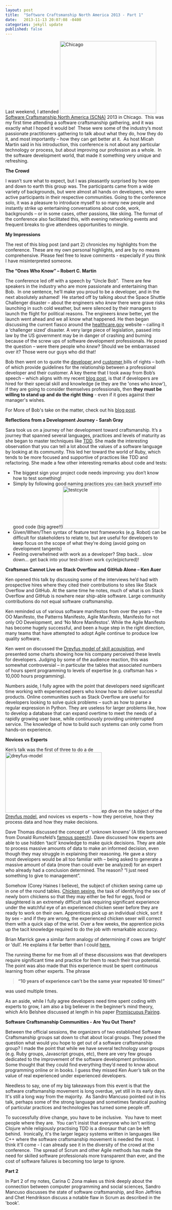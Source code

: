 ```yaml
---
layout: post
title:  "Software Craftsmanship North America 2013 - Part 1"
date:   2013-11-13 20:07:08 -0400
categories: jekyll update
published: false
---
```


Last weekend, I attended <img class="alignleft size-medium wp-image-246" alt="Chicago" src="http://www.jamielongmuir.com/wp-content/uploads/2013/11/jellybean_1-300x225.jpg" width="300" height="225" /><a href="http://scna.softwarecraftsmanship.org/">Software Craftsmanship North America (SCNA)</a> 2013 in Chicago.  This was my first time attending a software craftsmanship gathering, and it was exactly what I hoped it would be!  These were some of the industry’s most passionate practitioners gathering to talk about what they do, how they do it, and most importantly – how they can get better at it.  As host Micah Martin said in his introduction, this conference is not about any particular technology or process, but about improving our profession as a whole.  In the software development world, that made it something very unique and refreshing.

<strong>The Crowd</strong>

I wasn’t sure what to expect, but I was pleasantly surprised by how open and down to earth this group was. The participants came from a wide variety of backgrounds, but were almost all hands on developers, who were active participants in their respective communities. Going to the conference solo, it was a pleasure to introduce myself to so many new people and instantly strike up entertaining conversations about code, work, backgrounds – or in some cases, other passions, like skiing. The format of the conference also facilitated this, with evening networking events and frequent breaks to give attendees opportunities to mingle.

<strong>My Impressions</strong>

The rest of this blog post (and part 2) chronicles my highlights from the conference. These are my own personal highlights, and are by no means comprehensive. Please feel free to leave comments - especially if you think I have misinterpreted someone.

<strong>The “Ones Who Know” – Robert C. Martin</strong>

The conference led off with a speech by “Uncle Bob”.  There are few speakers in the industry who are more passionate and entertaining than Bob.  In one sentence, he’ll make you proud to be a developer, and in the next absolutely ashamed!  He started off by talking about the Space Shuttle Challenger disaster – about the engineers who <em>knew</em> there were grave risks launching in such cold weather, but were silenced by their managers to launch the flight for political reasons. The engineers <em>knew</em> better, yet the launch went ahead and we all know what happened. He then began discussing the current fiasco around the <a href="http://en.wikipedia.org/wiki/Healthcare.gov">healthcare.gov</a> website – calling it a ‘challenger sized’ disaster. A very large piece of legislation, passed into law by the US government may be in danger of crashing and burning because of the screw ups of software development professionals. He posed the question – were there people who <em>knew</em>? Should we be embarrassed over it? Those were our guys who did that!

Bob then went on to quote the <a href="http://c2.com/cgi/wiki?DeveloperBillOfRights">developer </a>and <a href="http://c2.com/cgi/wiki?CustomerBillOfRights">customer </a>bills of rights – both of which provide guidelines for the relationship between a professional developer and their customer. A key theme that I took away from Bob’s speech – which aligns with my recent <a title="Software Developers: The Road to Professionalism" href="http://www.jamielongmuir.com/2013/11/09/software-developers-as-professionals-its-a-long-road/">blog post</a>, is that if developers are hired for their special skill and knowledge (ie they are the 'ones who <em>know</em>'), if they are going to consider themselves professionals, then <strong>they must be willing to stand up and do the right thing</strong> - even if it goes against their manager's wishes.

For More of Bob's take on the matter, check out his <a href="http://blog.8thlight.com/uncle-bob/2013/11/12/Healthcare-gov.html">blog post</a>.

<strong>Reflections from a Development Journey - Sarah Gray</strong>

Sara took us on a journey of her development toward craftsmanship. It’s a journey that spanned several languages, practices and levels of maturity as she began to master techniques like <a href="http://en.wikipedia.org/wiki/Test-driven_development">TDD</a>. She made the interesting observation that you can tell a lot about the values of a software language by looking at its community. This led her toward the world of Ruby, which tends to be more focused and supportive of practices like TDD and  refactoring. She made a few other interesting remarks about code and tests:
<ul>
	<li>The biggest sign your project code needs improving: you don’t know how to test something!</li>
	<li>Simply by following good naming practices you can back yourself into good code (big agree!!)<a href="http://www.jamielongmuir.com/wp-content/uploads/2013/11/testcycle.jpg"><img class="size-medium wp-image-259 alignright" alt="testcycle" src="http://www.jamielongmuir.com/wp-content/uploads/2013/11/testcycle-300x131.jpg" width="300" height="131" /></a></li>
	<li>Given/When/Then syntax of feature test frameworks (e.g. Robot) can be difficult for stakeholders to relate to, but are useful for developers to keep focus on the scope of what they’re doing (avoid going on development tangents)</li>
	<li>Feeling overwhelmed with work as a developer? Step back… slow down… get back into your test-driven work cycle(pictured)!</li>
</ul>
<strong>Craftsman Cannot Live on Stack Overflow and GitHub Alone – Ken Auer</strong>

Ken opened this talk by discussing some of the interviews he’d had with prospective hires where they cited their contributions to sites like Stack Overflow and GitHub. At the same time he notes, much of what is on Stack Overflow and GitHub is nowhere near ship-able software. Large community contributions do not equal software craftsmanship.

Ken reminded us of various software manifestos from over the years – the OO Manifesto, the Patterns Manifesto, Agile Manifesto, Manifesto for not only OO Development, and ‘No More Manifestos'. While the Agile Manifesto has become hugely successful, and been a huge step in the right direction, many teams that have attempted to adopt Agile continue to produce low quality software.

Ken went on discussed the <a href="http://en.wikipedia.org/wiki/Dreyfus_model_of_skill_acquisition">Dreyfus model of skill acquisition</a>, and presented some charts showing how his company perceived these levels for developers. Judging by some of the audience reaction, this was somewhat controversial – in particular the tables that associated numbers of hours spent programming to levels of expertise (e.g. craftsman has &gt; 10,000 hours programming).

Numbers aside, I fully agree with the point that developers need significant time working with experienced peers who know how to deliver successful products. Online communities such as Stack Overflow are useful for developers looking to solve quick problems – such as how to parse a regular expression in Python. They are useless for larger problems like, how to develop a database that can expand overtime to meet the needs of a rapidly growing user base, while continuously providing uninterrupted service. The knowledge of how to build such systems can only come from hands-on experience.

<strong>Novices vs Experts</strong>

Ken’s talk was the first of three to do a de<a href="http://www.jamielongmuir.com/wp-content/uploads/2013/11/dreyfus-model.png"><img class="alignleft size-medium wp-image-263" alt="dreyfus-model" src="http://www.jamielongmuir.com/wp-content/uploads/2013/11/dreyfus-model-300x188.png" width="300" height="188" /></a>ep dive on the subject of the <a href="http://en.wikipedia.org/wiki/Dreyfus_model_of_skill_acquisition">Dreyfus model</a>, and novices vs experts – how they perceive, how they process data and how they make decisions.

Dave Thomas discussed the concept of ‘unknown knowns’ (A title borrowed from Donald Rumsfeld’s <a href="http://en.wikipedia.org/wiki/There_are_known_knowns">famous speech</a>). Dave discussed how experts are able to use hidden ‘tacit’ knowledge to make quick decisions. They are able to process massive amounts of data to make an informed decision, even though they may struggle in explaining their reasoning. He gave a story most developers would be all too familiar with – being asked to generate a massive amount of data (more than could ever be analyzed) for an expert who already had a conclusion determined. The reason? “I just need something to give to management”.

Somehow (Corey Haines I believe), the subject of chicken sexing came up in one of the round tables. <a href="http://tedwordsblog.com/2012/11/16/chicken-sexers-plane-spotters-and-the-elegance-of-tagteaching/">Chicken sexing</a>, the task of identifying the sex of newly born chickens so that they may either be fed for eggs, food or slaughtered is an extremely difficult task requiring significant experience under the watchful eye of an experienced chicken sexer before they are ready to work on their own. Apprentices pick up an individual chick, sort it by sex – and if they are wrong, the experienced chicken sexer will correct them with a quick slap of the wrist. Over a few weeks, the apprentice picks up the tacit knowledge required to do the job with remarkable accuracy.

Brian Marrick gave a similar farm analogy of determining if cows are ‘bright’ or ‘dull’. He explains it far better than I could <a href="http://www.exampler.com/testing-com/writings/tacit-knowledge.html">here.</a>

The running theme for me from all of these discussions was that developers require significant time and practice for them to reach their true potential. The point was also made that this experience must be spent continuous learning from other experts. The phrase
<blockquote><strong>“10 years of experience can’t be the same year repeated 10 times!”</strong></blockquote>
was used multiple times.

As an aside, while I fully agree developers need time spent coding with experts to grow, I am also a big believer in the beginner’s mind theory, which Arlo Belshee discussed at length in his paper <a href="http://csis.pace.edu/~grossman/dcs/XR4-PromiscuousPairing.pdf">Promiscuous Pairing</a>.

<strong>Software Craftsmanship Communities - Are You Out There?
</strong>

Between the official sessions, the organizers of two established Software Craftsmanship groups sat down to chat about local groups. They posed the question what would you hope to get out of a software craftsmanship group? I made the point that while we have several technology user groups (e.g. Ruby groups, Javascript groups, etc), there are very few groups dedicated to the improvement of the software development profession. Some thought that they could find everything they’d need to know about programming online or in books. I guess they missed Ken Auer’s talk on the value of real experienced under experienced developers.

Needless to say, one of my big takeaways from this event is that the software craftsmanship movement is long overdue, yet still in its early days.  It's still a long way from the majority.  As Sandro Mancuso pointed out in his talk, perhaps some of the strong language and sometimes fanatical pushing of particular practices and technologies has turned some people off.

To successfully drive change, you have to be inclusive.  You have to meet people where they are.  You can't insist that everyone who isn't writing Clojure while religiously practising TDD is a dinosaur that can be left behind.  Ironically, it's the larger legacy systems written in languages like C++ where the software craftsmanship movement is needed the most.  I think it'll come - I can already see it in the diversity of the crowd at the conference.  The spread of Scrum and other Agile methods has made the need for skilled software professionals more transparent than ever, and the cost of software failures is becoming too large to ignore.

<strong>Part 2</strong>

In Part 2 of my notes, Carina C Zona makes us think deeply about the connection between computer programming and social sciences, Sandro Mancuso discusses the state of software craftsmanship, and Ron Jeffries and Chet Hendrikson discuss a notable flaw in Scrum as described in the 'book'.